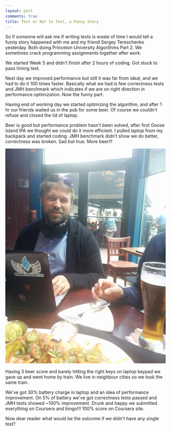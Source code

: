 ```yaml
---
layout: post
comments: true
title: Test or Not to Test, a Funny Story 
---
```


So if someone will ask me if writing tests is waste of time I would tell a funny story happened with me and my friend Sergey Tereschenko yesterday. Both doing Princeton University Algorithms Part 2. We sometimes crack programming assignments together after work. 

We started Week 5 and didn't finish after 2 hours of coding. Got stuck to pass timing test. 

Next day we improved performance but still it was far from ideal, and we had to do it 100 times faster. Basically what we had is few correctness tests and JMH benchmark which indicates if we are on right direction in performance optimization.
Now the funny part.

Having end of working day we started optimizing the algorithm, and after 1 hr our friends waited us in the pub for some beer. Of course we couldn't refuse and closed the lid of laptop.

Beer is good but performance problem hasn't been solved, after first Goose Island IPA we thought we could do it more efficient. I pulled laptop from my backpack and started coding. JMH benchmark didn't show we do better, correctness was broken. Sad but true. More beer!!!

![Drunk and Happy](/assets/2016-04-22.jpg)

Having 3 beer score and barely hitting the right keys on laptop keypad we gave up and went home by train. We live in neighbour cities so we took the same train.

We've got 30% battery charge in laptop and an idea of performance improvement. On 5% of battery we've got correctness tests passed and JMH tests showed ~100% improvement. Drunk and happy we submitted everything on Coursera and bingo!!! 100% score on Coursera site.

Now dear reader what would be the outcome if we didn't have any single test?   
